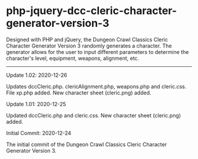 # php-jquery-dcc-cleric-character-generator-version-3
Designed with PHP and jQuery, the Dungeon Crawl Classics Cleric Character Generator Version 3 randomly generates a character. The generator allows for the user to input different parameters to determine the character's level, equipment, weapons, alignment, etc.

__________________________________




Update 1.02: 2020-12-26

Updates dccCleric.php. clericAlignment.php, weapons.php and cleric.css.  File xp.php added.  New character sheet (cleric.png) added.


Update 1.01: 2020-12-25

Updated dccCleric.php and cleric.css.  New character sheet (cleric.png) added.


Initial Commit: 2020-12-24

The initial commit of the Dungeon Crawl Classics Cleric Character Generator Version 3.
